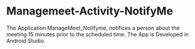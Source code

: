 # Managemeet-Activity-NotifyMe
The Application ManageMeet_Notifyme, notifices a person about the meeting 15 minutes prior to the scheduled time.
The App is Developed in Android Studio.
